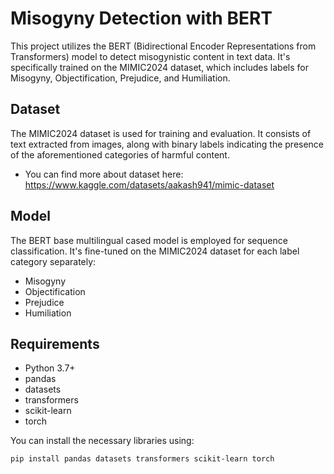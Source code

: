 
# Misogyny Detection with BERT

This project utilizes the BERT (Bidirectional Encoder Representations from Transformers) model to detect misogynistic content in text data. It's specifically trained on the MIMIC2024 dataset, which includes labels for Misogyny, Objectification, Prejudice, and Humiliation. 

## Dataset

The MIMIC2024 dataset is used for training and evaluation. It consists of text extracted from images, along with binary labels indicating the presence of the aforementioned categories of harmful content.
* You can find more about dataset here: https://www.kaggle.com/datasets/aakash941/mimic-dataset
## Model

The BERT base multilingual cased model is employed for sequence classification. It's fine-tuned on the MIMIC2024 dataset for each label category separately:

- Misogyny
- Objectification
- Prejudice
- Humiliation

## Requirements

- Python 3.7+
- pandas
- datasets
- transformers
- scikit-learn
- torch

You can install the necessary libraries using:

```bash
pip install pandas datasets transformers scikit-learn torch
